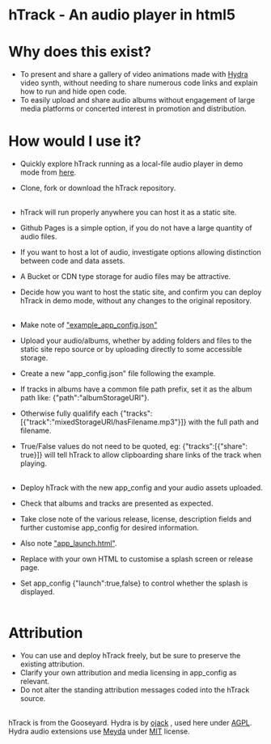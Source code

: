 # hTrack - An audio player in html5

# Why does this exist?
 - To present and share a gallery of video animations made with <a href="https://hydra.ojack.xyz">Hydra</a> video synth, without needing to share numerous code links and explain how to run and hide open code.
 - To easily upload and share audio albums without engagement of large media platforms or concerted interest in promotion and distribution.

 # How would I use it?
  - Quickly explore hTrack running as a local-file audio player in demo mode from <a href="https://apatchofnettles.github.io">here</a>.
  - Clone, fork or download the hTrack repository.<br><br>

  - hTrack will run properly anywhere you can host it as a static site. 
  - Github Pages is a simple option, if you do not have a large quantity of audio files.
  - If you want to host a lot of audio, investigate options allowing distinction between code and data assets.
  - A Bucket or CDN type storage for audio files may be attractive.
  - Decide how you want to host the static site, and confirm you can deploy hTrack in demo mode, without any changes to the original repository.<br><br>

  - Make note of <a href="https://github.com/apatchofnettles/apatchofnettles.github.io/blob/master/example_app_config.json">"example_app_config.json"</a>
  - Upload your audio/albums, whether by adding folders and files to the static site repo source or by uploading directly to some accessible storage.
  - Create a new "app_config.json" file following the example.
  - If tracks in albums have a common file path prefix, set it as the album path like: {"path":"albumStorageURI"}.
  - Otherwise fully qualifify each {"tracks":[{"track":"mixedStorageURI/hasFilename.mp3"}]} with the full path and filename.
  - True/False values do not need to be quoted, eg: {"tracks":[{"share": true}]} will tell hTrack to allow clipboarding share links of the track when playing.<br><br>

  - Deploy hTrack with the new app_config and your audio assets uploaded.
  - Check that albums and tracks are presented as expected.
  - Take close note of the various release, license, description fields and further customise app_config for desired information.
  - Also note <a href="https://github.com/apatchofnettles/apatchofnettles.github.io/blob/master/app_launch.html">"app_launch.html"</a>.
  - Replace with your own HTML to customise a splash screen or release page. 
  - Set app_config {"launch":true,false} to control whether the splash is displayed.<br><br>


# Attribution
  - You can use and deploy hTrack freely, but be sure to preserve the existing attribution.
  - Clarify your own attribution and media licensing in app_config as relevant.
  - Do not alter the standing attribution messages coded into the hTrack source.<br><br>

hTrack is from the Gooseyard.
Hydra is by <a href='https://ojack.xyz/about/'>ojack</a>
, used here under <a href='https://github.com/hydra-synth/hydra-synth/blob/main/LICENSE'>AGPL</a>.
Hydra audio extensions use <a href='https://meyda.js.org/'>Meyda</a>
under <a href='https://github.com/meyda/meyda/blob/main/LICENSE.md'>MIT</a> license.
